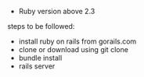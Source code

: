 * Ruby version
  above 2.3  
  
  
 steps to be followed:
  * install ruby on rails from gorails.com<br>
  * clone or download using git clone <br> 
  * bundle install<br>
  * rails server<br>
  
